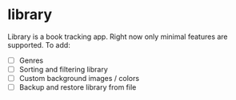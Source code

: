 # library
Library is a book tracking app. Right now only minimal features are supported.
To add:
- [ ] Genres
- [ ] Sorting and filtering library
- [ ] Custom background images / colors
- [ ] Backup and restore library from file
